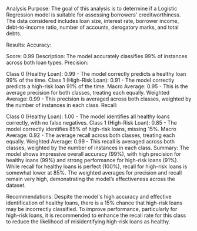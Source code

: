 Analysis Purpose:
The goal of this analysis is to determine if a Logistic Regression model is suitable for assessing borrowers' creditworthiness. The data considered includes loan size, interest rate, borrower income, debt-to-income ratio, number of accounts, derogatory marks, and total debts.

Results:
  Accuracy:

  Score: 0.99
  Description: The model accurately classifies 99% of instances across both loan types.
  Precision:

Class 0 (Healthy Loan): 0.99 - The model correctly predicts a healthy loan 99% of the time.
Class 1 (High-Risk Loan): 0.91 - The model correctly predicts a high-risk loan 91% of the time.
Macro Average: 0.95 - This is the average precision for both classes, treating each equally.
Weighted Average: 0.99 - This precision is averaged across both classes, weighted by the number of instances in each class.
Recall:

Class 0 (Healthy Loan): 1.00 - The model identifies all healthy loans correctly, with no false negatives.
Class 1 (High-Risk Loan): 0.85 - The model correctly identifies 85% of high-risk loans, missing 15%.
Macro Average: 0.92 - The average recall across both classes, treating each equally.
Weighted Average: 0.99 - This recall is averaged across both classes, weighted by the number of instances in each class.
Summary:
The model shows impressive overall accuracy (99%), with high precision for healthy loans (99%) and strong performance for high-risk loans (91%). While recall for healthy loans is perfect (100%), recall for high-risk loans is somewhat lower at 85%. The weighted averages for precision and recall remain very high, demonstrating the model’s effectiveness across the dataset.

Recommendations:
Despite the model's high accuracy and effective identification of healthy loans, there is a 15% chance that high-risk loans may be incorrectly classified. To improve performance, particularly for high-risk loans, it is recommended to enhance the recall rate for this class to reduce the likelihood of misidentifying high-risk loans as healthy.

